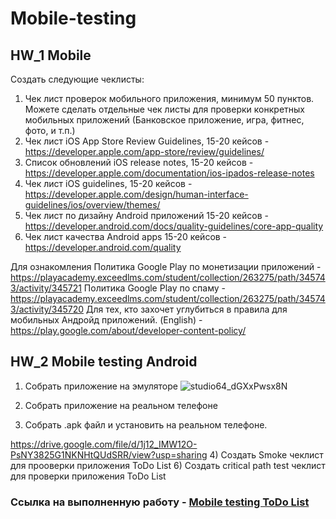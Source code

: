 # Mobile-testing
 ## HW_1 Mobile

Создать следующие чеклисты:

 1. Чек лист проверок мобильного приложения, минимум 50 пунктов. Можете сделать отдельные чек листы для проверки конкретных мобильных приложений (Банковское приложение, игра, фитнес, фото, и т.п.)
 2. Чек лист iOS App Store Review Guidelines, 15-20 кейсов - https://developer.apple.com/app-store/review/guidelines/
 3. Список обновлений iOS release notes, 15-20 кейсов - https://developer.apple.com/documentation/ios-ipados-release-notes
 4. Чек лист iOS guidelines, 15-20 кейсов -  https://developer.apple.com/design/human-interface-guidelines/ios/overview/themes/
 5. Чек лист по дизайну Android приложений  15-20 кейсов - https://developer.android.com/docs/quality-guidelines/core-app-quality
 6. Чек лист качества Android apps 15-20 кейсов - https://developer.android.com/quality



Для ознакомления
Политика Google Play по монетизации приложений - https://playacademy.exceedlms.com/student/collection/263275/path/345743/activity/345721
Политика Google Play по спаму -  https://playacademy.exceedlms.com/student/collection/263275/path/345743/activity/345720
Для тех, кто захочет углубиться в правила для мобильных Андройд приложений. (English) - https://play.google.com/about/developer-content-policy/



## HW_2 Mobile testing Android

1) Собрать приложение на эмуляторе
![studio64_dGXxPwsx8N](https://user-images.githubusercontent.com/83860199/177025357-77282421-5087-40e2-b190-acfd14394d8f.png)

2) Собрать приложение на реальном телефоне

3) Собрать .apk файл и установить на реальном телефоне.

https://drive.google.com/file/d/1j12_IMW12O-PsNY3825G1NKNHtQUdSRR/view?usp=sharing
4) Создать Smoke чеклист для прооверки приложения ToDo List
6) Создать critical path test чеклист для проверки приложения ToDo List

### Ссылка на выполненную работу - [Mobile testing ToDo List](https://docs.google.com/spreadsheets/d/1peFa_nn1p3rtQANO9KRa7dw5Yo3Uu7D_/edit?usp=sharing&ouid=113486377289923594358&rtpof=true&sd=true)

